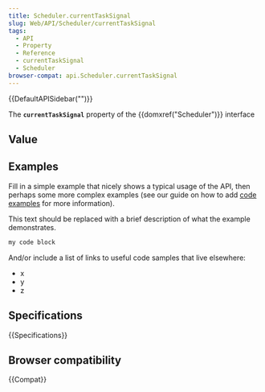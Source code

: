 ```yaml
---
title: Scheduler.currentTaskSignal
slug: Web/API/Scheduler/currentTaskSignal
tags:
  - API
  - Property
  - Reference
  - currentTaskSignal
  - Scheduler
browser-compat: api.Scheduler.currentTaskSignal
---
```

{{DefaultAPISidebar("")}}

The **`currentTaskSignal`** property of the {{domxref("Scheduler")}} interface 

## Value



## Examples

Fill in a simple example that nicely shows a typical usage of the API, then perhaps some more complex examples (see our guide on how to add [code examples](/en-US/docs/MDN/Contribute/Structures/Code_examples) for more information).

This text should be replaced with a brief description of what the example demonstrates.

```js
my code block
```

And/or include a list of links to useful code samples that live elsewhere:

*   x
*   y
*   z

## Specifications

{{Specifications}}

## Browser compatibility

{{Compat}}


